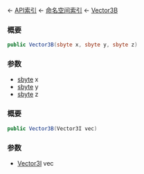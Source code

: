 ← [API索引](Api-Index) ← [命名空间索引](Namespace-Index) ← [Vector3B](VRageMath.Vector3B)

### 概要

```csharp
public Vector3B(sbyte x, sbyte y, sbyte z)
```

### 参数

* [sbyte](https://docs.microsoft.com/en-us/dotnet/api/System.SByte?view=netframework-4.6) x
* [sbyte](https://docs.microsoft.com/en-us/dotnet/api/System.SByte?view=netframework-4.6) y
* [sbyte](https://docs.microsoft.com/en-us/dotnet/api/System.SByte?view=netframework-4.6) z
### 概要

```csharp
public Vector3B(Vector3I vec)
```

### 参数

* [Vector3I](VRageMath.Vector3I) vec
